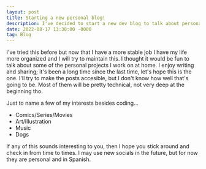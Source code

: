 ```yaml
---
layout: post
title: Starting a new personal blog!
description: I've decided to start a new dev blog to talk about personal projects and sometimes personal stuff.
date: 2022-08-17 13:30:00 -0000
tag: Blog
---
```

I've tried this before but now that I have a more stable job I have my life more organized and I will try to maintain this. I thought it would be fun to talk about some of the personal projects I work on at home. 
I enjoy writing and sharing; it's been a long time since the last time, let's hope this is the one.
I'll try to make the posts accesible, but I don't know how well that's going to be. Most of them will be pretty technical, not very deep at the beginning tho.

Just to name a few of my interests besides coding...
* Comics/Series/Movies
* Art/Illustration
* Music
* Dogs

If any of this sounds interesting to you, then I hope you stick around and check in from time to times. I may use new socials in the future, but for now they are personal and in Spanish.
